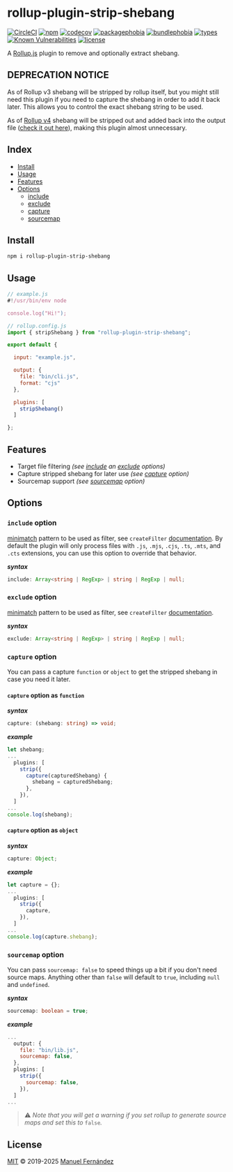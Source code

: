 # rollup-plugin-strip-shebang

[![CircleCI](https://circleci.com/gh/manferlo81/rollup-plugin-strip-shebang.svg?style=svg)](https://circleci.com/gh/manferlo81/rollup-plugin-strip-shebang)
[![npm](https://badgen.net/npm/v/rollup-plugin-strip-shebang)](https://www.npmjs.com/package/rollup-plugin-strip-shebang)
[![codecov](https://codecov.io/gh/manferlo81/rollup-plugin-strip-shebang/branch/main/graph/badge.svg)](https://codecov.io/gh/manferlo81/rollup-plugin-strip-shebang)
[![packagephobia](https://badgen.net/packagephobia/install/rollup-plugin-strip-shebang)](https://packagephobia.now.sh/result?p=rollup-plugin-strip-shebang)
[![bundlephobia](https://badgen.net/bundlephobia/min/rollup-plugin-strip-shebang)](https://bundlephobia.com/result?p=rollup-plugin-strip-shebang)
[![types](https://img.shields.io/npm/types/rollup-plugin-strip-shebang.svg)](https://github.com/microsoft/typescript)
[![Known Vulnerabilities](https://snyk.io/test/github/manferlo81/rollup-plugin-strip-shebang/badge.svg?targetFile=package.json)](https://snyk.io/test/github/manferlo81/rollup-plugin-strip-shebang?targetFile=package.json)
[![license](https://badgen.net/github/license/manferlo81/rollup-plugin-strip-shebang)](LICENSE)

A [Rollup.js](https://github.com/rollup/rollup) plugin to remove and optionally extract shebang.

## DEPRECATION NOTICE

As of Rollup v3 shebang will be stripped by rollup itself, but you might still need this plugin if you need to capture the shebang in order to add it back later. This allows you to control the exact shebang string to be used.

As of [Rollup v4](https://github.com/rollup/rollup/blob/master/CHANGELOG.md#400) shebang will be stripped out and added back into the output file ([check it out here](https://github.com/rollup/rollup/pull/5163)), making this plugin almost unnecessary.

## Index

* [Install](#install)
* [Usage](#usage)
* [Features](#features)
* [Options](#options)
  * [include](#include-option)
  * [exclude](#exclude-option)
  * [capture](#capture-option)
  * [sourcemap](#sourcemap-option)

## Install

```bash
npm i rollup-plugin-strip-shebang
```

## Usage

```javascript
// example.js
#!/usr/bin/env node

console.log("Hi!");
```

```javascript
// rollup.config.js
import { stripShebang } from "rollup-plugin-strip-shebang";

export default {

  input: "example.js",

  output: {
    file: "bin/cli.js",
    format: "cjs"
  },

  plugins: [
    stripShebang()
  ]

};
```

## Features

* Target file filtering *(see [include](#include-option) an [exclude](#exclude-option) options)*
* Capture stripped shebang for later use *(see [capture](#capture-option) option)*
* Sourcemap support *(see [sourcemap](#sourcemap-option) option)*

## Options

### `include` option

[minimatch](https://github.com/isaacs/minimatch) pattern to be used as filter, see `createFilter` [documentation](https://github.com/rollup/rollup-pluginutils#createfilter). By default the plugin will only process files with `.js`, `.mjs`, `.cjs`, `.ts`, `.mts`, and `.cts` extensions, you can use this option to override that behavior.

***syntax***

```typescript
include: Array<string | RegExp> | string | RegExp | null;
```

### `exclude` option

[minimatch](https://github.com/isaacs/minimatch) pattern to be used as filter, see `createFilter` [documentation](https://github.com/rollup/rollup-pluginutils#createfilter).

***syntax***

```typescript
exclude: Array<string | RegExp> | string | RegExp | null;
```

### `capture` option

You can pass a capture `function` or `object` to get the stripped shebang in case you need it later.

#### `capture` option as `function`

***syntax***

```typescript
capture: (shebang: string) => void;
```

***example***

```javascript
let shebang;
...
  plugins: [
    strip({
      capture(capturedShebang) {
        shebang = capturedShebang;
      },
    }),
  ]
...
console.log(shebang);
```

#### `capture` option as `object`

***syntax***

```typescript
capture: Object;
```

***example***

```javascript
let capture = {};
...
  plugins: [
    strip({
      capture,
    }),
  ]
...
console.log(capture.shebang);
```

### `sourcemap` option

You can pass `sourcemap: false` to speed things up a bit if you don't need source maps. Anything other than `false` will default to `true`, including `null` and `undefined`.

***syntax***

```typescript
sourcemap: boolean = true;
```

***example***

```javascript
...
  output: {
    file: "bin/lib.js",
    sourcemap: false,
  },
  plugins: [
    strip({
      sourcemap: false,
    }),
  ]
...
```

> :warning: *Note that you will get a warning if you set rollup to generate source maps and set this to* `false`*.*

## License

[MIT](LICENSE) &copy; 2019-2025 [Manuel Fernández](https://github.com/manferlo81)
